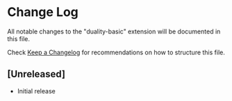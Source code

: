 # Change Log

All notable changes to the "duality-basic" extension will be documented in this file.

Check [Keep a Changelog](http://keepachangelog.com/) for recommendations on how to structure this file.

## [Unreleased]

- Initial release